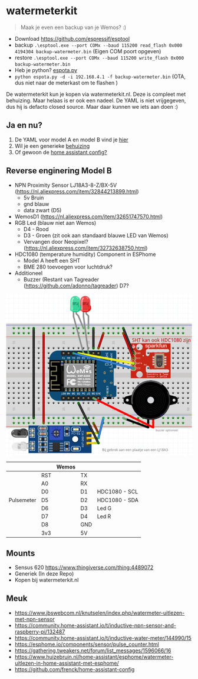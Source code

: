 # watermeterkit

> Maak je even een backup van je Wemos? :)
- Download https://github.com/espressif/esptool
- backup `.\esptool.exe --port COMx --baud 115200 read_flash 0x000 4194304 backup-watermeter.bin` (Eigen COM poort opgeven)
- restore `.\esptool.exe --port COMx --baud 115200 write_flash 0x000 backup-watermeter.bin`
- Heb je python? [espota.py](https://github.com/esp8266/Arduino/blob/master/tools/espota.py)
- `python espota.py -d -i 192.168.4.1 -f backup-watermeter.bin` (OTA, dus niet naar de meterkast om te flashen )

De watermeterkit kun je kopen via watermeterkit.nl. Deze is compleet met behuizing. Maar helaas is er ook een nadeel. De YAML is niet vrijgegeven, dus hij is defacto closed source. Maar daar kunnen we iets aan doen :)

## Ja en nu?
1. De YAML voor model A en model B vind je [hier](esphome)
2. Wil je een generieke [behuizing](mount)
3. Of gewoon de [home assistant config?](homeassistant)

## Reverse enginering Model B
- NPN Proximity Sensor LJ18A3-8-Z/BX-5V (https://nl.aliexpress.com/item/32844213899.html)
  - 5v Bruin
  - gnd blauw
  - data zwart (D5)
- WemosD1 (https://nl.aliexpress.com/item/32651747570.html)
- RGB Led (blauw niet aan Wemos)
  - D4 - Rood
  - D3 - Groen (zit ook aan standaard blauwe LED van Wemos)
  - Vervangen door Neopixel? (https://nl.aliexpress.com/item/32732638750.html)
- HDC1080 (temperature humidity) Component in ESPhome
  - Model A heeft een SHT
  - BME 280 toevoegen voor luchtdruk?
- Additioneel
  - Buzzer (Restant van Tagreader (https://github.com/adonno/tagreader) D7?

![Schema](schema.png)

|   |   | Wemos  |   |   |
|---|---|---|---|---|
|   |RST|   |TX |   |
|   |A0|   |RX |   |
|   |D0|   |D1 |HDC1080 - SCL|
|Pulsemeter|D5|   |D2 |HDC1080 - SDA|
|   |D6|   |D3 |Led G|
|   |D7|   |D4 |Led R|
|   |D8|   |GND|   |
|   |3v3|   |5V|   |

## Mounts
- Sensus 620 https://www.thingiverse.com/thing:4489072
- Generiek (In deze Repo)
- Kopen bij watermeterkit.nl
 
## Meuk
- https://www.jbswebcom.nl/knutselen/index.php/watermeter-uitlezen-met-npn-sensor
- https://community.home-assistant.io/t/inductive-npn-sensor-and-raspberry-pi/132487
- https://community.home-assistant.io/t/inductive-water-meter/144990/15
- https://esphome.io/components/sensor/pulse_counter.html
- https://gathering.tweakers.net/forum/list_messages/1596066/16
- https://www.huizebruin.nl/home-assistant/esphome/watermeter-uitlezen-in-home-assistant-met-esphome/
- https://github.com/frenck/home-assistant-config
